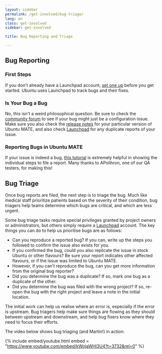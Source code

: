 ```yaml
---
layout: sidebar
permalink: /get-involved/bug-triage/
lang: en
class: get-involved
sidebar: get-involved

title: Bug Reporting and Triage

---
```



## Bug Reporting

### First Steps

If you don't already have a Launchpad account, [set one up](https://help.launchpad.net/YourAccount/NewAccount)
before you get started. Ubuntu uses Launchpad to track bugs and their fixes.

### Is Your Bug a Bug

No, this isn't a weird philosophical question. Be sure to check the [community
forum](https://ubuntu-mate.community) to see if your bug might just be a
configuration issue. Make sure you also check the [release notes](/blog/) for
your particular version of Ubuntu MATE, and also check [Launchpad](https://bugs.launchpad.net/ubuntu-mate) for
any duplicate reports of your issue.

### Reporting Bugs in Ubuntu MATE

If your issue is indeed a bug, [this tutorial](https://ubuntu-mate.community/t/how-to-report-problems-in-ubuntu-mate/17943)
is extremely helpful in showing the individual steps to file a
report. Many thanks to APolihron, one of our QA testers, for making this!


## Bug Triage

Once bug reports are filed, the next step is to triage the bug. Much like
medical staff prioritize patients based on the severity of their condition, bug
triagers help teams determine which bugs are critical, and which are less
urgent.

Some bug triage tasks require special privileges granted by project owners or
administrators, but others simply require a [Launchpad](https://code.launchpad.net/ubuntu/+login) account.
The key things you can do to help us prioritise bugs are as follows:

* Can you reproduce a reported bug? If you can, write up the steps you followed
to confirm the issue also exists for you.
* If you confirmed the bug, could you also replicate the issue in stock Ubuntu
or other flavours? Be sure your report indicates other affected flavours, or if
the issue was limited to Ubuntu MATE.
* However, if you can't reproduce the bug, can you get more information from the
original bug reporter?
* Did you determine the bug was a duplicate? If so, mark one bug as a duplicate
of the other.
* Did you determine the bug was filed with the wrong project? If so, re-open the
bug with the right project and leave a note in the initial location.

The initial work can help us realise where an error is, especially if the error
is upstream. Bug triagers help make sure things are flowing as they should
between upstream and downstream, and help bug fixers know where they need to
focus their efforts.

The video below shows bug triaging (and Martin!) in action:

{% include embed/youtube.html embed = "https://www.youtube.com/embed/kWojaWHl3U4?t=3732&rel=0" %}

